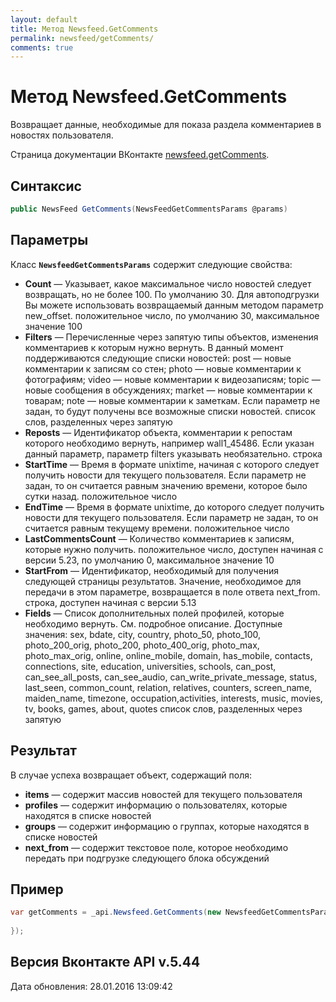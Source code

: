 ```yaml
---
layout: default
title: Метод Newsfeed.GetComments
permalink: newsfeed/getComments/
comments: true
---
```

# Метод Newsfeed.GetComments
Возвращает данные, необходимые для показа раздела комментариев в новостях пользователя.

Страница документации ВКонтакте [newsfeed.getComments](https://vk.com/dev/newsfeed.getComments).

## Синтаксис
``` csharp
public NewsFeed GetComments(NewsFeedGetCommentsParams @params)
```

## Параметры
Класс **`NewsfeedGetCommentsParams`** содержит следующие свойства:

+ **Count** — Указывает, какое максимальное число новостей следует возвращать, но не более 100. По умолчанию 30. Для автоподгрузки Вы можете использовать возвращаемый данным методом параметр new_offset. положительное число, по умолчанию 30, максимальное значение 100
+ **Filters** — Перечисленные через запятую типы объектов, изменения комментариев к которым нужно вернуть. В данный момент поддерживаются следующие списки новостей:
post — новые комментарии к записям со стен; 
photo — новые комментарии к фотографиям; 
video — новые комментарии к видеозаписям; 
topic — новые сообщения в обсуждениях; 
market — новые комментарии к товарам; 
note — новые комментарии к заметкам.
Если параметр не задан, то будут получены все возможные списки новостей. список слов, разделенных через запятую
+ **Reposts** — Идентификатор объекта, комментарии к репостам которого необходимо вернуть, например wall1_45486. Если указан данный параметр, параметр filters указывать необязательно. строка
+ **StartTime** — Время в формате unixtime, начиная с которого следует получить новости для текущего пользователя. Если параметр не задан, то он считается равным значению времени, которое было сутки назад. положительное число
+ **EndTime** — Время в формате unixtime, до которого следует получить новости для текущего пользователя. Если параметр не задан, то он считается равным текущему времени. положительное число
+ **LastCommentsCount** — Количество комментариев к записям, которые нужно получить. положительное число, доступен начиная с версии 5.23, по умолчанию 0, максимальное значение 10
+ **StartFrom** — Идентификатор, необходимый для получения следующей страницы результатов. Значение, необходимое для передачи в этом параметре, возвращается в поле ответа next_from. строка, доступен начиная с версии 5.13
+ **Fields** — Список дополнительных полей профилей, которые необходимо вернуть. См. подробное описание. 
Доступные значения: sex, bdate, city, country, photo_50, photo_100, photo_200_orig, photo_200, photo_400_orig, photo_max, photo_max_orig, online, online_mobile, domain, has_mobile, contacts, connections, site, education, universities, schools, can_post, can_see_all_posts, can_see_audio, can_write_private_message, status, last_seen, common_count, relation, relatives, counters, screen_name, maiden_name, timezone, occupation,activities, interests, music, movies, tv, books, games, about, quotes список слов, разделенных через запятую

## Результат
В случае успеха возвращает объект, содержащий поля: 

+ **items** — содержит массив новостей для текущего пользователя 
+ **profiles** — содержит информацию о пользователях, которые находятся в списке новостей 
+ **groups** — содержит информацию о группах, которые находятся в списке новостей 
+ **next_from** — содержит текстовое поле, которое необходимо передать при подгрузке следующего блока обсуждений 

## Пример
``` csharp
var getComments = _api.Newsfeed.GetComments(new NewsfeedGetCommentsParams{
	
});
```

## Версия Вконтакте API v.5.44
Дата обновления: 28.01.2016 13:09:42
